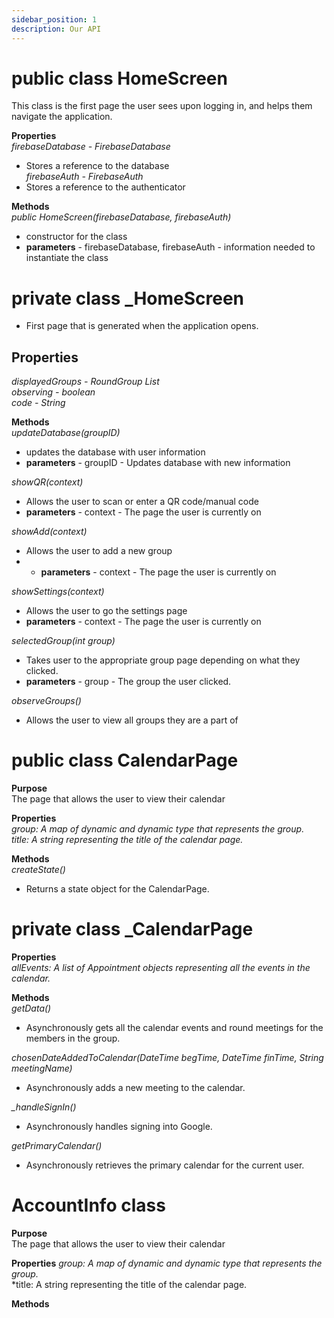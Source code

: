 ```yaml
---
sidebar_position: 1
description: Our API
---
```


public class HomeScreen
====================================================================================================
This class is the first page the user sees upon logging in, and helps them navigate the application.

**Properties**  
*firebaseDatabase - FirebaseDatabase*
* Stores a reference to the database  
*firebaseAuth - FirebaseAuth*  
* Stores a reference to the authenticator  

**Methods**  
*public HomeScreen(firebaseDatabase, firebaseAuth)*  
* constructor for the class  
* **parameters** - firebaseDatabase, firebaseAuth - information needed to instantiate the class

private class _HomeScreen
=========================================================================================================
* First page that is generated when the application opens.

Properties
----------
*displayedGroups - RoundGroup List*  
*observing - boolean*  
*code - String*

**Methods**  
*updateDatabase(groupID)*  
* updates the database with user information
* **parameters** - groupID - Updates database with new information

*showQR(context)*  
* Allows the user to scan or enter a QR code/manual code
* **parameters** - context - The page the user is currently on

*showAdd(context)*  
* Allows the user to add a new group  
* * **parameters** - context - The page the user is currently on

*showSettings(context)*  
* Allows the user to go the settings page
* **parameters** - context - The page the user is currently on

*selectedGroup(int group)*  
* Takes user to the appropriate group page depending on what they clicked.
* **parameters** - group - The group the user clicked.

*observeGroups()*  
* Allows the user to view all groups they are a part of

public class CalendarPage
============================================================================================================
**Purpose**  
The page that allows the user to view their calendar  

**Properties**  
*group: A map of dynamic and dynamic type that represents the group.*  
*title: A string representing the title of the calendar page.*  

**Methods**  
*createState()*  
* Returns a state object for the CalendarPage.

private class _CalendarPage
============================================================================================================
**Properties**  
*allEvents: A list of Appointment objects representing all the events in the calendar.* 

**Methods**  
*getData()*  
* Asynchronously gets all the calendar events and round meetings for the members in the group.  

*chosenDateAddedToCalendar(DateTime begTime, DateTime finTime, String meetingName)*
* Asynchronously adds a new meeting to the calendar.  

*_handleSignIn()*
* Asynchronously handles signing into Google.

*getPrimaryCalendar()*  
* Asynchronously retrieves the primary calendar for the current user.

AccountInfo class
=================
**Purpose**  
The page that allows the user to view their calendar  

**Properties**
*group: A map of dynamic and dynamic type that represents the group.*  
*title: A string representing the title of the calendar page.  

**Methods**
